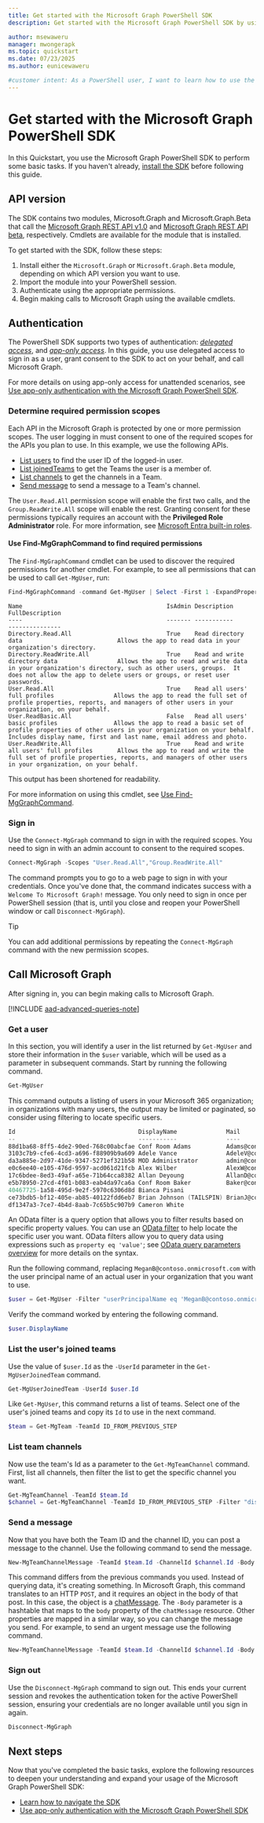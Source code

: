 ```yaml
---
title: Get started with the Microsoft Graph PowerShell SDK
description: Get started with the Microsoft Graph PowerShell SDK by using it to perform some basic tasks.

author: msewaweru
manager: mwongerapk
ms.topic: quickstart
ms.date: 07/23/2025
ms.author: eunicewaweru

#customer intent: As a PowerShell user, I want to learn how to use the Microsoft Graph PowerShell SDK, so that I can perform basic tasks using the Microsoft Graph REST API and authenticate with delegated access.
---
```


# Get started with the Microsoft Graph PowerShell SDK

In this Quickstart, you use the Microsoft Graph PowerShell SDK to perform some basic tasks. If you haven't already, [install the SDK](installation.md) before following this guide.

## API version

The SDK contains two modules, Microsoft.Graph and Microsoft.Graph.Beta that call the [Microsoft Graph REST API v1.0](/graph/api/overview) and [Microsoft Graph REST API beta](/graph/api/overview?view=graph-rest-beta), respectively. Cmdlets are available for the module that is installed.

To get started with the SDK, follow these steps:

1. Install either the `Microsoft.Graph` or `Microsoft.Graph.Beta` module, depending on which API version you want to use.
2. Import the module into your PowerShell session.
3. Authenticate using the appropriate permissions.
4. Begin making calls to Microsoft Graph using the available cmdlets.

## Authentication 

The PowerShell SDK supports two types of authentication: [*delegated access*](/graph/auth/auth-concepts#delegated-access-access-on-behalf-of-a-user), and [*app-only access*](/graph/auth/auth-concepts#app-only-access-access-without-a-user). In this guide, you use delegated access to sign in as a user, grant consent to the SDK to act on your behalf, and call Microsoft Graph.

For more details on using app-only access for unattended scenarios, see [Use app-only authentication with the Microsoft Graph PowerShell SDK](app-only.md).

### Determine required permission scopes

Each API in the Microsoft Graph is protected by one or more permission scopes. The user logging in must consent to one of the required scopes for the APIs you plan to use. In this example, we use the following APIs.

- [List users](/graph/api/user-list?view=graph-rest-1.0&preserve-view=true) to find the user ID of the logged-in user.
- [List joinedTeams](/graph/api/user-list-joinedteams?view=graph-rest-1.0&preserve-view=true) to get the Teams the user is a member of.
- [List channels](/graph/api/channel-list?view=graph-rest-1.0&preserve-view=true) to get the channels in a Team.
- [Send message](/graph/api/channel-post-messages?view=graph-rest-1.0&preserve-view=true) to send a message to a Team's channel.

The `User.Read.All` permission scope will enable the first two calls, and the `Group.ReadWrite.All` scope will enable the rest. Granting consent for these permissions typically requires an account with the **Privileged Role Administrator** role. For more information, see [Microsoft Entra built-in roles](/entra/identity/role-based-access-control/permissions-reference).

#### Use Find-MgGraphCommand to find required permissions

The `Find-MgGraphCommand` cmdlet can be used to discover the required permissions for another cmdlet. For example, to see all permissions that can be used to call `Get-MgUser`, run:

```powershell
Find-MgGraphCommand -command Get-MgUser | Select -First 1 -ExpandProperty Permissions
```

```Output
Name                                         IsAdmin Description                                   FullDescription
----                                         ------- -----------                                   ---------------
Directory.Read.All                           True    Read directory data                           Allows the app to read data in your organization's directory.
Directory.ReadWrite.All                      True    Read and write directory data                 Allows the app to read and write data in your organization's directory, such as other users, groups.  It does not allow the app to delete users or groups, or reset user passwords.
User.Read.All                                True    Read all users' full profiles                 Allows the app to read the full set of profile properties, reports, and managers of other users in your organization, on your behalf.
User.ReadBasic.All                           False   Read all users' basic profiles                Allows the app to read a basic set of profile properties of other users in your organization on your behalf. Includes display name, first and last name, email address and photo.
User.ReadWrite.All                           True    Read and write all users' full profiles       Allows the app to read and write the full set of profile properties, reports, and managers of other users in your organization, on your behalf.
```

This output has been shortened for readability.

For more information on using this cmdlet, see [Use Find-MgGraphCommand](find-mg-graph-command.md).

### Sign in

Use the `Connect-MgGraph` command to sign in with the required scopes. You need to sign in with an admin account to consent to the required scopes.

```powershell
Connect-MgGraph -Scopes "User.Read.All","Group.ReadWrite.All"
```

The command prompts you to go to a web page to sign in with your credentials. Once you've done that, the command indicates success with a `Welcome To Microsoft Graph!` message. You only need to sign in once per PowerShell session (that is, until you close and reopen your PowerShell window or call `Disconnect-MgGraph`).

> [!TIP]
> You can add additional permissions by repeating the `Connect-MgGraph` command with the new permission scopes.

## Call Microsoft Graph

After signing in, you can begin making calls to Microsoft Graph.

[!INCLUDE [aad-advanced-queries-note](../includes/aad-advanced-queries-note.md)]

### Get a user

In this section, you will identify a user in the list returned by `Get-MgUser` and store their information in the `$user` variable, which will be used as a parameter in subsequent commands. Start by running the following command.

```powershell
Get-MgUser
```

This command outputs a listing of users in your Microsoft 365 organization; in organizations with many users, the output may be limited or paginated, so consider using filtering to locate specific users.

```powershell
Id                                   DisplayName              Mail                                  UserPrincipalName
--                                   -----------              ----                                  -----------------
88d1ba68-8ff5-4de2-90ed-768c00abcfae Conf Room Adams          Adams@contoso.onmicrosoft.com         Adams@contoso.…
3103c7b9-cfe6-4cd3-a696-f88909b9a609 Adele Vance              AdeleV@contoso.OnMicrosoft.com        AdeleV@contoso…
da3a885e-2d97-41de-9347-5271ef321b58 MOD Administrator        admin@contoso.OnMicrosoft.com         admin@contoso.…
e0c6ee40-e105-476d-9597-acd061d21fcb Alex Wilber              AlexW@contoso.OnMicrosoft.com         AlexW@contoso.…
17c6bdee-8ed3-49af-a65e-71b64cca8382 Allan Deyoung            AllanD@contoso.OnMicrosoft.com        AllanD@contoso…
e5b78950-27cd-4f01-b083-eab4da97ca6a Conf Room Baker          Baker@contoso.onmicrosoft.com         Baker@contoso.…
40467725-1a58-495d-9e2f-5970c6306d8d Bianca Pisani                                                  BiancaP@contoso…
ce73bdb5-bf12-405e-ab85-40122fdd6eb7 Brian Johnson (TAILSPIN) BrianJ@contoso.onmicrosoft.com        BrianJ@contoso…
df1347a3-7ce7-4b4d-8aab-7c65b5c907b9 Cameron White                                                  CameronW@contoso…
```

An OData filter is a query option that allows you to filter results based on specific property values. You can use an [OData filter](use-query-parameters.md#filter-parameter) to help locate the specific user you want. OData filters allow you to query data using expressions such as `property eq 'value'`; see [OData query parameters overview](/graph/query-parameters) for more details on the syntax.

Run the following command, replacing `MeganB@contoso.onmicrosoft.com` with the user principal name of an actual user in your organization that you want to use.

```powershell
$user = Get-MgUser -Filter "userPrincipalName eq 'MeganB@contoso.onmicrosoft.com'"
```

Verify the command worked by entering the following command.

```powershell
$user.DisplayName
```

### List the user's joined teams

Use the value of `$user.Id` as the `-UserId` parameter in the `Get-MgUserJoinedTeam` command.

```powershell
Get-MgUserJoinedTeam -UserId $user.Id
```

Like `Get-MgUser`, this command returns a list of teams. Select one of the user's joined teams and copy its `Id` to use in the next command.

```powershell
$team = Get-MgTeam -TeamId ID_FROM_PREVIOUS_STEP
```

### List team channels

Now use the team's Id as a parameter to the `Get-MgTeamChannel` command. First, list all channels, then filter the list to get the specific channel you want.

```powershell
Get-MgTeamChannel -TeamId $team.Id
$channel = Get-MgTeamChannel -TeamId ID_FROM_PREVIOUS_STEP -Filter "displayName eq 'General'"
```

### Send a message

Now that you have both the Team ID and the channel ID, you can post a message to the channel. Use the following command to send the message.

```powershell
New-MgTeamChannelMessage -TeamId $team.Id -ChannelId $channel.Id -Body @{ Content="Hello World" }
```

This command differs from the previous commands you used. Instead of querying data, it's creating something. In Microsoft Graph, this command translates to an HTTP `POST`, and it requires an object in the body of that post. In this case, the object is a [chatMessage](/graph/api/resources/chatmessage). The `-Body` parameter is a hashtable that maps to the `body` property of the `chatMessage` resource. Other properties are mapped in a similar way, so you can change the message you send. For example, to send an urgent message use the following command.

```powershell
New-MgTeamChannelMessage -TeamId $team.Id -ChannelId $channel.Id -Body @{ Content="Hello World" } -Importance "urgent"
```

### Sign out

Use the `Disconnect-MgGraph` command to sign out. This ends your current session and revokes the authentication token for the active PowerShell session, ensuring your credentials are no longer available until you sign in again.

```powershell
Disconnect-MgGraph
```

## Next steps

Now that you've completed the basic tasks, explore the following resources to deepen your understanding and expand your usage of the Microsoft Graph PowerShell SDK:

- [Learn how to navigate the SDK](navigating.md)
- [Use app-only authentication with the Microsoft Graph PowerShell SDK](app-only.md)
